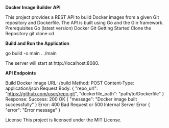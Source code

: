 **Docker Image Builder API**

This project provides a REST API to build Docker images from a given Git repository and Dockerfile. The API is built using Go and the Gin framework.
Prerequisites
Go (latest version)
Docker
Git
Getting Started
Clone the Repository
git clone <repository-url>
cd <repository-directory>

**Build and Run the Application**

go build -o main .
./main

The server will start at http://localhost:8080.  


**API Endpoints**


Build Docker Image
URL: /build
Method: POST
Content-Type: application/json
Request Body:
{
"repo_url": "https://github.com/user/repo.git",
"dockerfile_path": "path/to/Dockerfile"
}
Response:
Success: 200 OK
{
"message": "Docker image built successfully"
}
Error: 400 Bad Request or 500 Internal Server Error
{
"error": "Error message"
}


License
This project is licensed under the MIT License.